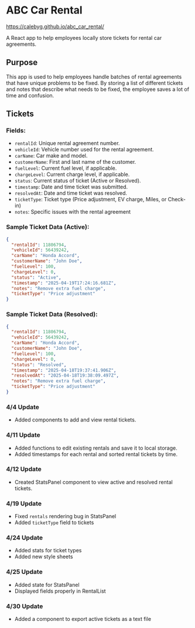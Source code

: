 # ABC Car Rental

https://calebyg.github.io/abc_car_rental/

A React app to help employees locally store tickets for rental car agreements.

## Purpose

This app is used to help employees handle batches of rental agreements that have unique problems to be fixed. By storing a list of different tickets and notes that describe what needs to be fixed, the employee saves a lot of time and confusion.

## Tickets

### Fields:

- `rentalId`: Unique rental agreement number.
- `vehicleId`: Vehicle number used for the rental agreement.
- `carName`: Car make and model.
- `customerName`: First and last name of the customer.
- `fuelLevel`: Current fuel level, if applicable.
- `chargeLevel`: Current charge level, if applicable.
- `status`: Current status of ticket (Active or Resolved).
- `timestamp`: Date and time ticket was submitted.
- `resolvedAt`: Date and time ticket was resolved.
- `ticketType`: Ticket type (Price adjustment, EV charge, Miles, or Check-in)
- `notes`: Specific issues with the rental agreement

### Sample Ticket Data (Active):

```json
{
  "rentalId": 11806794,
  "vehicleId": 56439242,
  "carName": "Honda Accord",
  "customerName": "John Doe",
  "fuelLevel": 100,
  "chargeLevel": 0,
  "status": "Active",
  "timestamp": "2025-04-19T17:24:16.681Z",
  "notes": "Remove extra fuel charge",
  "ticketType": "Price adjustment"
}
```

### Sample Ticket Data (Resolved):

```json
{
  "rentalId": 11806794,
  "vehicleId": 56439242,
  "carName": "Honda Accord",
  "customerName": "John Doe",
  "fuelLevel": 100,
  "chargeLevel": 0,
  "status": "Resolved",
  "timestamp": "2025-04-18T19:37:41.906Z",
  "resolvedAt": "2025-04-18T19:38:09.497Z",
  "notes": "Remove extra fuel charge",
  "ticketType": "Price adjustment"
}
```

### 4/4 Update

- Added components to add and view rental tickets.

### 4/11 Update

- Added functions to edit existing rentals and save it to local storage.
- Added timestamps for each rental and sorted rental tickets by time.

### 4/12 Update

- Created StatsPanel component to view active and resolved rental tickets.

### 4/19 Update

- Fixed `rentals` rendering bug in StatsPanel
- Added `ticketType` field to tickets

### 4/24 Update

- Added stats for ticket types
- Added new style sheets

### 4/25 Update

- Added state for StatsPanel
- Displayed fields properly in RentalList

### 4/30 Update

- Added a component to export active tickets as a text file
